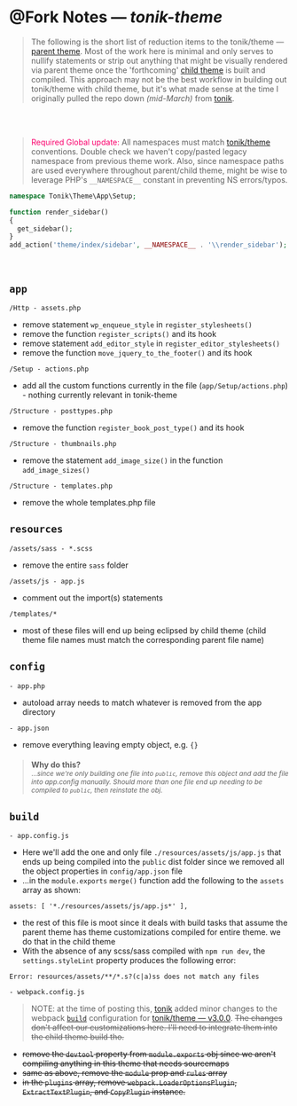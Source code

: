 # @Fork Notes &mdash; *tonik-theme*

> The following is the short list of reduction items to the tonik/theme &mdash; [parent theme](https://github.com/tonik/theme/tree/master). Most of the work here is minimal and only serves to nullify statements or strip out anything that might be visually rendered via parent theme once the 'forthcoming' [child theme](https://github.com/sushidub/tonik-child-theme) is built and compiled. This approach may not be the best workflow in building out tonik/theme with child theme, but it's what made sense at the time I originally pulled the repo down *(mid-March)* from [tonik](https://github.com/tonik).

<br><br>
> <span style="color:#FB006D">Required Global update:</span> All namespaces must match [tonik/theme](https://github.com/sushidub/tonik-theme/commit/10a79e6684dfe30698da94db6d49862a5c144381) conventions. Double check we haven't copy/pasted legacy namespace from previous theme work. Also, since namespace paths are used everywhere throughout parent/child theme, might be wise to leverage PHP's `__NAMESPACE__` constant in preventing NS errors/typos.

```php
namespace Tonik\Theme\App\Setup;

function render_sidebar()
{
  get_sidebar();
}
add_action('theme/index/sidebar', __NAMESPACE__ . '\\render_sidebar');
```
<br>

## `app`
`/Http - assets.php`
+ remove statement `wp_enqueue_style` in `register_stylesheets()`
+ remove the function `register_scripts()` and its hook
+ remove statement `add_editor_style` in `register_editor_stylesheets()`
+ remove the function `move_jquery_to_the_footer()` and its hook

`/Setup - actions.php`
+ add all the custom functions currently in the file (`app/Setup/actions.php`) - nothing currently relevant in tonik-theme

`/Structure - posttypes.php`
+ remove the function `register_book_post_type()` and its hook

`/Structure - thumbnails.php`
+ remove the statement `add_image_size()` in the function `add_image_sizes()`

`/Structure - templates.php`
+ remove the whole templates.php file

## `resources`
`/assets/sass - *.scss`
+ remove the entire `sass` folder

`/assets/js - app.js`
+ comment out the import(s) statements

`/templates/*`
+ most of these files will end up being eclipsed by child theme (child theme file names must match the corresponding parent file name)

## `config`
`- app.php`
+ autoload array needs to match whatever is removed from the app directory

`- app.json`
+ remove everything leaving empty object, e.g. `{}`
> #### **Why do this?**<br><span style="font-weight:400;font-size:.75rem;">...*since we're only building one file into `public`, remove this object and add the file into app.config manually. Should more than one file end up needing to be compiled to `public`, then reinstate the obj.*</span>

## `build`
`- app.config.js`
+ Here we'll add the one and only file `./resources/assets/js/app.js` that ends up being compiled into the `public` dist folder since we removed all the object properties in `config/app.json` file
+ ...in the `module.exports` `merge()` function add the following to the `assets` array as shown:

```
assets: [ '*./resources/assets/js/app.js*' ],
```
+ the rest of this file is moot since it deals with build tasks that assume the parent theme has theme customizations compiled for entire theme. we do that in the child theme
+ With the absence of any scss/sass compiled with `npm run dev`, the `settings.styleLint` property produces the following error:
```
Error: resources/assets/**/*.s?(c|a)ss does not match any files
```

`- webpack.config.js`
> NOTE: at the time of posting this, [tonik](https://github.com/tonik) added minor changes to the webpack [`build`](https://github.com/tonik/theme/blob/master/build/webpack.config.js) configuration for [tonik/theme &mdash; v3.0.0](https://github.com/tonik/theme/tree/master). ~~The changes don't affect our customizations here. I'll need to integrate them into the child theme build tho.~~
+ ~~remove the `devtool` property from `module.exports` obj since we aren't compiling anything in this theme that needs sourcemaps~~
+ ~~same as above, remove the `module` prop and `rules` array~~
+ ~~in the `plugins` array, remove `webpack.LoaderOptionsPlugin`, `ExtractTextPlugin`, and `CopyPlugin` instance.~~


